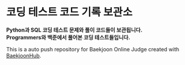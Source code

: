 # 코딩 테스트 코드 기록 보관소 

**Python과 SQL 코딩 테스트 문제와 풀이 코드들이 보관됩니다.**  
**Programmers와 백준에서 풀어본 코딩 테스트들입니다.**  
  
  This is a auto push repository for Baekjoon Online Judge created with [BaekjoonHub](https://github.com/BaekjoonHub/BaekjoonHub).  
